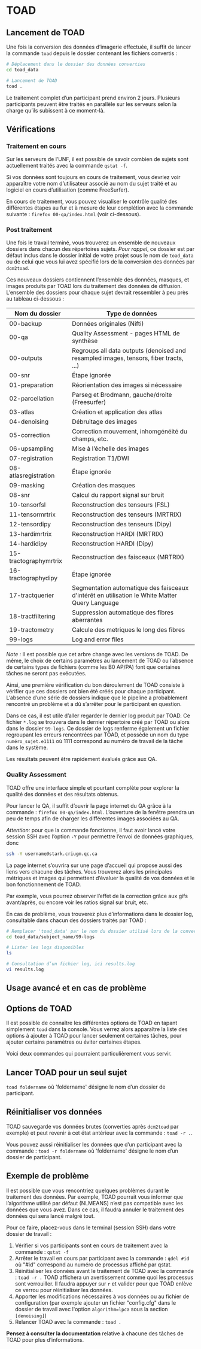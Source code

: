 # TOAD

##  Lancement de TOAD

Une fois la conversion des données d’imagerie effectuée, il suffit de lancer la commande `toad` depuis le dossier contenant les fichiers convertis :

~~~bash
# Déplacement dans le dossier des données converties
cd toad_data

# Lancement de TOAD
toad .
~~~

Le traitement complet d’un participant prend environ 2 jours. 
Plusieurs participants peuvent être traités en parallèle sur les serveurs selon la charge qu’ils subissent à ce moment-là. 

## Vérifications

### Traitement en cours

Sur les serveurs de l’UNF, il est possible de savoir combien de sujets sont actuellement traités avec la commande `qstat -f`.

Si vos données sont toujours en cours de traitement, vous devriez voir apparaître votre nom d’utilisateur associé au nom du sujet traité et au logiciel en cours d’utilisation (comme FreeSurfer). 

En cours de traitement, vous pouvez visualiser le contrôle qualité des différentes étapes au fur et à mesure de leur complétion avec la commande suivante : `firefox 00-qa/index.html` (voir ci-dessous). 

### Post traitement

Une fois le travail terminé, vous trouverez un ensemble de nouveaux dossiers dans chacun des répertoires sujets.
*Pour rappel*, ce dossier est par défaut inclus dans le dossier initial de votre projet sous le nom de `toad_data` ou de celui que vous lui avez spécifié lors de la conversion des données par `dcm2toad`.
 
Ces nouveaux dossiers contiennent l’ensemble des données, masques, et images produits par TOAD lors du traitement des données de diffusion.
L’ensemble des dossiers pour chaque sujet devrait ressembler à peu près au tableau ci-dessous :

|**Nom du dossier**     | **Type de données**                                   |
|-----------------------|-------------------------------------------------------|
|00-backup              | Données originales (Nifti)                            |
|00-qa                  | Quality Assessment - pages HTML de synthèse           |
|00-outputs             | Regroups all data outputs (denoised and resampled images, tensors, fiber tracts, ...) |                                                   |
|00-snr                 | Étape ignorée                     |
|01-preparation         | Réorientation des images si nécessaire                |
|02-parcellation        | Parseg et Brodmann, gauche/droite (Freesurfer)        |
|03-atlas               | Création et application des atlas                     |
|04-denoising           | Débruitage des images                                 |
|05-correction          | Correction mouvement, inhomgénéité du champs, etc.    |
|06-upsampling          | Mise à l’échelle des images                           |
|07-registration        | Registration T1/DWI                                   |
|08-atlasregistration   | Étape ignorée                                                      |
|09-masking             | Création des masques                                  |
|08-snr                 | Calcul du rapport signal sur bruit                    |
|10-tensorfsl           | Reconstruction des tenseurs (FSL)                     |
|11-tensormrtrix        | Reconstruction des tenseurs (MRTRIX)                  |
|12-tensordipy          | Reconstruction des tenseurs (Dipy)                    |
|13-hardimrtrix         | Reconstruction HARDI (MRTRIX)                         |
|14-hardidipy           | Reconstruction HARDI (Dipy)                           |
|15-tractographymrtrix  | Reconstruction des faisceaux (MRTRIX)                 |
|16-tractographydipy    | Étape ignorée                   |
|17-tractquerier	| Segmentation automatique des faisceaux d'intérêt en utilisation le White Matter Query Language|
|18-tractfiltering	| Suppression automatique des fibres aberrantes		|
|19-tractometry		| Calcule des metriques le long des fibres		|
|99-logs                | Log and error files                          		|

*Note :* Il est possible que cet arbre change avec les versions de TOAD. 
De même, le choix de certains paramètres au lancement de TOAD ou l’absence de certains types de fichiers (comme les B0 AP/PA) font que certaines tâches ne seront pas exécutées. 

Ainsi, une première vérification du bon déroulement de TOAD consiste à vérifier que ces dossiers ont bien été créés pour chaque participant.
L’absence d’une série de dossiers indique que le pipeline a probablement rencontré un problème et a dû s’arrêter pour le participant en question.

Dans ce cas, il est utile d’aller regarder le dernier log produit par TOAD. 
Ce fichier `*.log` se trouvera dans le dernier répertoire créé par TOAD ou alors dans le dossier `99-logs`.
Ce dossier de logs renferme également un fichier regroupant les erreurs rencontrées par TOAD, et possède un nom du type `numéro_sujet.e1111` où 1111 correspond au numéro de travail de la tâche dans le système.

Les résultats peuvent être rapidement évalués grâce aux QA.

### Quality Assessment

TOAD offre une interface simple et pourtant complète pour explorer la qualité des données et des résultats obtenus.

Pour lancer le QA, il suffit d’ouvrir la page internet du QA grâce à la commande : `firefox 00-qa/index.html`.
L’ouverture de la fenêtre prendra un peu de temps afin de charger les différentes images associées au QA.

*Attention:* pour que la commande fonctionne, il faut avoir lancé votre session SSH avec l’option `-Y` pour permettre l’envoi de données graphiques, donc

~~~bash
ssh -Y username@stark.criugm.qc.ca
~~~

La page internet s’ouvrira sur une page d’accueil qui propose aussi des liens vers chacune des tâches.
Vous trouverez alors les principales métriques et images qui permettent d’évaluer la qualité de vos données et le bon fonctionnement de TOAD.

Par exemple, vous pourrez observer l’effet de la correction grâce aux gifs avant/après, ou encore voir les ratios signal sur bruit, etc.

En cas de problème, vous trouverez plus d’informations dans le dossier log, consultable dans chacun des dossiers traités par TOAD :

~~~bash
# Remplacer 'toad_data' par le nom du dossier utilisé lors de la conversion 
cd toad_data/subject_name/99-logs

# Lister les logs disponibles
ls

# Consultation d’un fichier log, ici results.log
vi results.log
~~~

## Usage avancé et en cas de problème

## Options de TOAD

Il est possible de connaître les différentes options de TOAD en tapant simplement `toad` dans la console. 
Vous verrez alors apparaître la liste des options à ajouter à TOAD pour lancer seulement certaines tâches, pour ajouter certains paramètres ou éviter certaines étapes.

Voici deux commandes qui pourraient particulièrement vous servir.

## Lancer TOAD pour un seul sujet

`toad foldername` où 'foldername' désigne le nom d’un dossier de participant.

## Réinitialiser vos données

TOAD sauvegarde vos données brutes (converties après `dcm2toad` par exemple) et peut revenir à cet état antérieur avec la commande : `toad -r .`. 

Vous pouvez aussi réinitialiser les données que d’un participant avec la commande : `toad -r foldername`
 où 'foldername' désigne le nom d’un dossier de participant.

## Exemple de problème

Il est possible que vous rencontriez quelques problèmes durant le traitement des données. 
Par exemple, TOAD pourrait vous informer que l’algorithme utilisé par défaut (NLMEANS) n’est pas compatible avec les données que vous avez. 
Dans ce cas, il faudra annuler le traitement des données qui sera lancé malgré tout.

Pour ce faire, placez-vous dans le terminal (session SSH) dans votre dossier de travail :

1. Vérifier si vos participants sont en cours de traitement avec la commande : `qstat -f`
2. Arrêter le travail en cours par participant avec la commande : `qdel #id` où "#id" correspond au numéro de processus affiché par qstat. 
3. Réinitialiser les données avant le traitement de TOAD avec la commande : `toad -r .` TOAD affichera un avertissement comme quoi les processus sont verrouiller. Il faudra appuyer sur `r` et valider pour que TOAD enlève ce verrou pour réinitialiser les données.
4. Apporter les modifications nécessaires à vos données ou au fichier de configuration (par exemple ajouter un fichier "config.cfg" dans le dossier de travail avec l'option `algorithm=lpca` sous la section `[denoising]`)
5. Relancer TOAD avec la commande : `toad .`

**Pensez à consulter la documentation** relative à chacune des tâches de TOAD pour plus d’informations.

